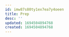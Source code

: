 ```yaml
---
id: imw87s80ty1ex7ea7y4oeen
title: Prep
desc: ''
updated: 1694504894768
created: 1694504894768
---
```


